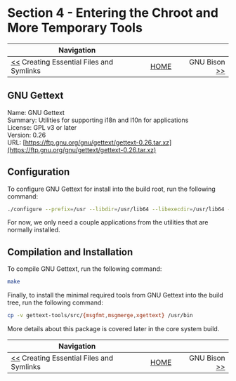 # Section 4 - Entering the Chroot and More Temporary Tools

| Navigation |||
| --- | --- | ---: |
| [<<](./EssentialFilesAndSymlinks.md) Creating Essential Files and Symlinks | [HOME](../README.md) | GNU Bison [>>](./GNUBison.md) |

## GNU Gettext

Name: GNU Gettext<br />
Summary: Utilities for supporting i18n and l10n for applications<br />
License: GPL v3 or later<br />
Version: 0.26<br />
URL: [https://ftp.gnu.org/gnu/gettext/gettext-0.26.tar.xz](https://ftp.gnu.org/gnu/gettext/gettext-0.26.tar.xz)<br />

## Configuration

To configure GNU Gettext for install into the build root, run the following command:

```bash
./configure --prefix=/usr --libdir=/usr/lib64 --libexecdir=/usr/lib64 --disable-shared
```

For now, we only need a couple applications from the utilities that are normally installed.

## Compilation and Installation

To compile GNU Gettext, run the following command:

```bash
make
```

Finally, to install the minimal required tools from GNU Gettext into the build tree, run the following command:

```bash
cp -v gettext-tools/src/{msgfmt,msgmerge,xgettext} /usr/bin
```

More details about this package is covered later in the core system build.

| Navigation |||
| --- | --- | ---: |
| [<<](./EssentialFilesAndSymlinks.md) Creating Essential Files and Symlinks | [HOME](../README.md) | GNU Bison [>>](./GNUBison.md) |
